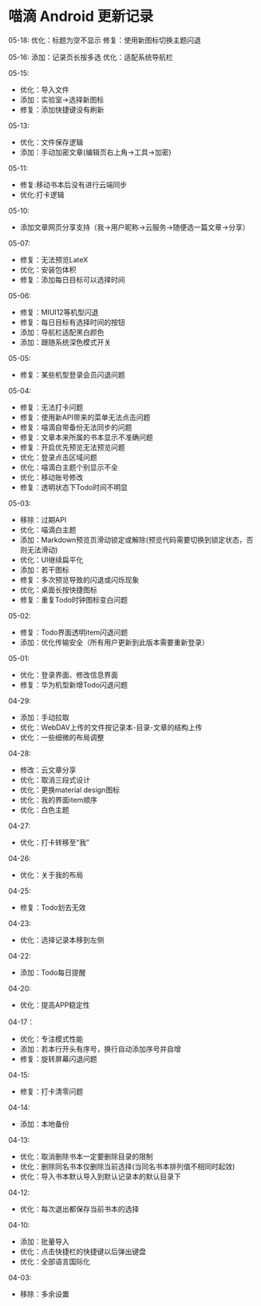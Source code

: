 # 喵滴 Android 更新记录
05-18:
优化：标题为空不显示
修复：使用新图标切换主题闪退

05-16:
添加：记录页长按多选
优化：适配系统导航栏

05-15:
* 优化：导入文件
* 添加：实验室->选择新图标
* 修复：添加快捷键没有刷新

05-13:
* 优化：文件保存逻辑
* 添加：手动加密文章(编辑页右上角->工具->加密)

05-11:
* 修复:移动书本后没有进行云端同步
* 优化:打卡逻辑

05-10:
* 添加文章网页分享支持（我->用户昵称->云服务->随便选一篇文章->分享）

05-07:
* 修复：无法预览LateX
* 优化：安装包体积
* 修复：添加每日目标可以选择时间

05-06:
* 修复：MIUI12等机型闪退
* 修复：每日目标有选择时间的按钮
* 添加：导航栏适配黑白颜色
* 添加：跟随系统深色模式开关

05-05:
* 修复：某些机型登录会员闪退问题

05-04:
* 修复：无法打卡问题
* 修复：使用新API带来的菜单无法点击问题
* 修复：喵滴自带备份无法同步的问题
* 修复：文章本来所属的书本显示不准确问题
* 修复：开启优先预览无法预览问题
* 优化：登录点击区域问题
* 优化：喵滴白主题个别显示不全
* 优化：移动账号修改
* 修复：透明状态下Todo时间不明显

05-03:
* 移除：过期API
* 优化：喵滴白主题
* 添加：Markdown预览页滑动锁定或解除(预览代码需要切换到锁定状态，否则无法滑动)
* 优化：UI继续扁平化
* 添加：若干图标
* 修复：多次预览导致的闪退或闪烁现象
* 优化：桌面长按快捷图标
* 修复：重复Todo时钟图标变白问题

05-02:
* 修复：Todo界面透明item闪退问题
* 添加：优化传输安全（所有用户更新到此版本需要重新登录）

05-01:
* 优化：登录界面、修改信息界面
* 修复：华为机型新增Todo闪退问题

04-29:
* 添加：手动拉取
* 优化：WebDAV上传的文件按记录本-目录-文章的结构上传
* 优化：一些细微的布局调整

04-28:
* 修改：云文章分享
* 优化：取消三段式设计
* 优化：更换material design图标
* 优化：我的界面item顺序
* 优化：白色主题

04-27:
* 优化：打卡转移至“我”

04-26:
* 优化：关于我的布局

04-25:
* 修复：Todo划去无效

04-23:
* 优化：选择记录本移到左侧

04-22:
* 添加：Todo每日提醒

04-20:
* 优化：提高APP稳定性

04-17：
* 优化：专注模式性能
* 添加：若本行开头有序号，换行自动添加序号并自增
* 修复：旋转屏幕闪退问题

04-15:
* 修复：打卡清零问题

04-14:
* 添加：本地备份

04-13:
* 优化：取消删除书本一定要删除目录的限制
* 优化：删除同名书本仅删除当前选择(当同名书本排列值不相同时起效)
* 优化：导入书本默认导入到默认记录本的默认目录下

04-12:
* 优化：每次退出都保存当前书本的选择

04-10:
* 添加：批量导入
* 优化：点击快捷栏的快捷键以后弹出键盘
* 优化：全部语言国际化

04-03:
* 移除：多余设置
